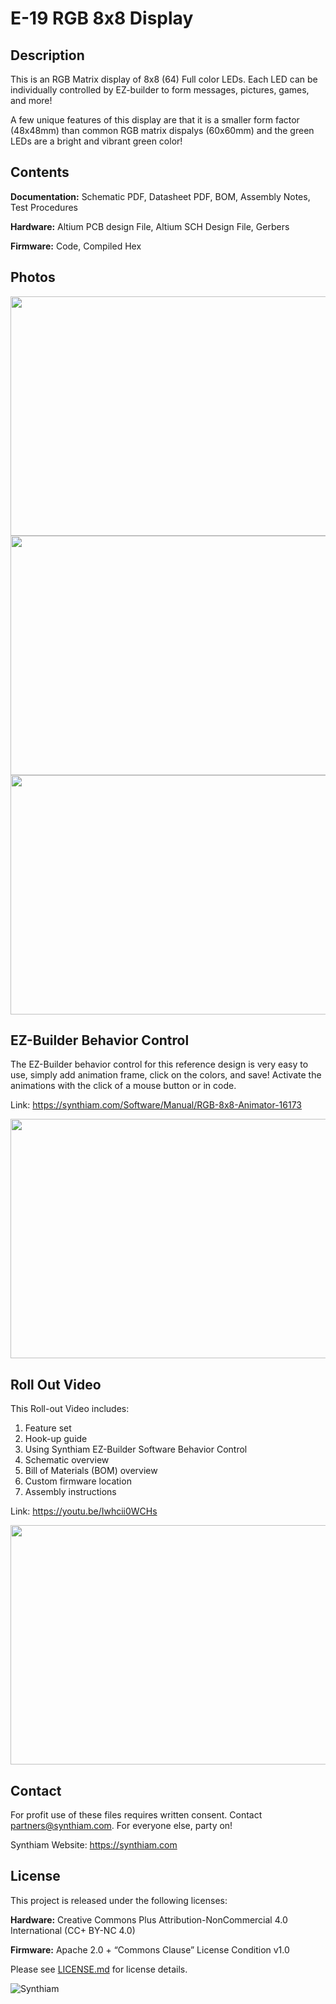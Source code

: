 # E-19 RGB 8x8 Display

## Description

This is an RGB Matrix display of 8x8 (64) Full color LEDs. Each LED can be individually controlled by EZ-builder to form messages, pictures, games, and more!

A few unique features of this display are that it is a smaller form factor (48x48mm) than common RGB matrix dispalys (60x60mm) and the green LEDs are a bright and vibrant green color!

## Contents

**Documentation:** Schematic PDF, Datasheet PDF, BOM, Assembly Notes, Test Procedures

**Hardware:** Altium PCB design File, Altium SCH Design File, Gerbers

**Firmware:** Code, Compiled Hex

## Photos

<p align="center">
<img src="https://live.staticflickr.com/65535/33867577668_3501be2fde_k.jpg" width="683" height="383">
<img src="https://live.staticflickr.com/65535/32801182037_fcb34d834e_k.jpg" width="683" height="383">
<img src="https://www.ez-robot.com/Shop/Images/Products/52.jpg" width="683" height="383"></p>

## EZ-Builder Behavior Control

The EZ-Builder behavior control for this reference design is very easy to use, simply add animation frame, click on the colors, and save! Activate the animations with the click of a mouse button or in code. 

Link: https://synthiam.com/Software/Manual/RGB-8x8-Animator-16173

<a href=https://synthiam.com/Software/Manual/RGB-8x8-Animator-16173><img src="https://live.staticflickr.com/65535/48718203842_73170065c7_n.jpg" width="683" height="383"></a>

## Roll Out Video

This Roll-out Video includes:

1. Feature set 
2. Hook-up guide 
3. Using Synthiam EZ-Builder Software Behavior Control
4. Schematic overview
5. Bill of Materials (BOM) overview
6. Custom firmware location
7. Assembly instructions 

Link: https://youtu.be/Iwhcii0WCHs

<a href=https://youtu.be/Iwhcii0WCHs><img src="https://media.giphy.com/media/SYWj5thk1iR8p5mULy/giphy.gif" width="683" height="383"></a>

## Contact

For profit use of these files requires written consent. Contact partners@synthiam.com. For everyone else, party on!

Synthiam Website: https://synthiam.com

## License

This project is released under the following licenses:

**Hardware:** Creative Commons Plus Attribution-NonCommercial 4.0 International (CC+ BY-NC 4.0)

**Firmware:** Apache 2.0 + “Commons Clause” License Condition v1.0

Please see [LICENSE.md](https://github.com/synthiam/E-19_RGB_8x8_Display/blob/master/LICENSE.md) for license details.

![Synthiam](https://live.staticflickr.com/65535/47791527651_358dffb302_m.jpg)
